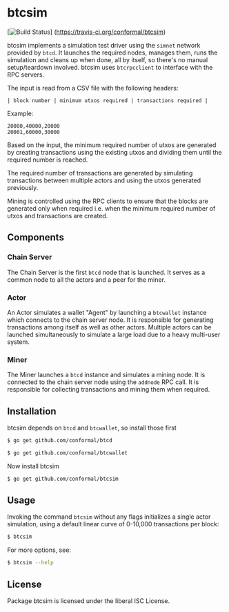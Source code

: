 btcsim
=======

[![Build Status](https://travis-ci.org/conformal/btcsim.png?branch=master)]
(https://travis-ci.org/conformal/btcsim)

btcsim implements a simulation test driver using the `simnet` network provided
by `btcd`. It launches the required nodes, manages them, runs the simulation
and cleans up when done, all by itself, so there's no manual setup/teardown
involved. btcsim uses `btcrpcclient` to interface with the RPC servers.

The input is read from a CSV file with the following headers:

    | block number | minimum utxos required | transactions required |

Example:

    20000,40000,20000
    20001,60000,30000

Based on the input, the minimum required number of utxos are generated by
creating transactions using the existing utxos and dividing them until the
required number is reached.

The required number of transactions are generated by simulating transactions
between multiple actors and using the utxos generated previously.

Mining is controlled using the RPC clients to ensure that the blocks are
generated only when required i.e. when the minimum required number of utxos and
transactions are created.

## Components

### Chain Server

The Chain Server is the first `btcd` node that is launched. It serves as a
common node to all the actors and a peer for the miner.

### Actor

An Actor simulates a wallet "Agent" by launching a `btcwallet` instance which
connects to the chain server node. It is responsible for generating
transactions among itself as well as other actors. Multiple actors can be
launched simultaneously to simulate a large load due to a heavy multi-user
system.

### Miner

The Miner launches a `btcd` instance and simulates a mining node. It is
connected to the chain server node using the `addnode` RPC call. It is
responsible for collecting transactions and mining them when required.

## Installation

btcsim depends on `btcd` and `btcwallet`, so install those first

```bash
$ go get github.com/conformal/btcd
```

```bash
$ go get github.com/conformal/btcwallet
```

Now install btcsim

```bash
$ go get github.com/conformal/btcsim
```

## Usage

Invoking the command `btcsim` without any flags initializes a single actor
simulation, using a default linear curve of 0-10,000 transactions per block:

```bash
$ btcsim
```

For more options, see:

```bash
$ btcsim --help
```

## License

Package btcsim is licensed under the liberal ISC License.
